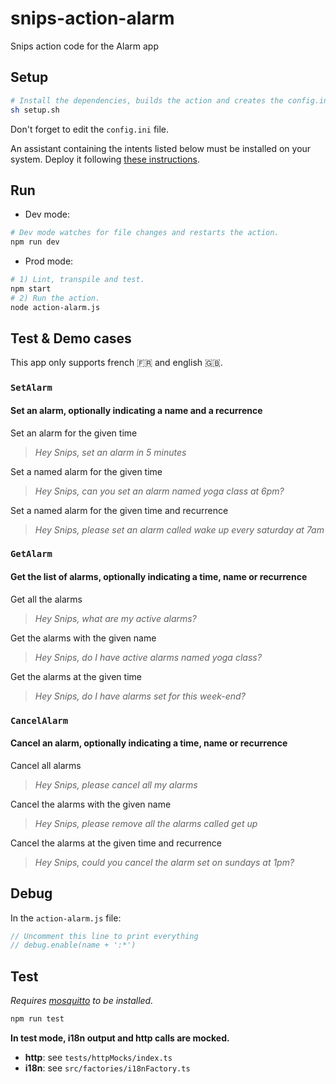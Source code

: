 # snips-action-alarm

Snips action code for the Alarm app

## Setup

```sh
# Install the dependencies, builds the action and creates the config.ini file.
sh setup.sh
```

Don't forget to edit the `config.ini` file.

An assistant containing the intents listed below must be installed on your system. Deploy it following [these instructions](https://docs.snips.ai/articles/console/actions/deploy-your-assistant).

## Run

- Dev mode:

```sh
# Dev mode watches for file changes and restarts the action.
npm run dev
```

- Prod mode:

```sh
# 1) Lint, transpile and test.
npm start
# 2) Run the action.
node action-alarm.js
```

## Test & Demo cases

This app only supports french 🇫🇷 and english 🇬🇧.

### `SetAlarm`

#### Set an alarm, optionally indicating a name and a recurrence

Set an alarm for the given time
> *Hey Snips, set an alarm in 5 minutes*

Set a named alarm for the given time
> *Hey Snips, can you set an alarm named yoga class at 6pm?*

Set a named alarm for the given time and recurrence
> *Hey Snips, please set an alarm called wake up every saturday at 7am*

### `GetAlarm`

#### Get the list of alarms, optionally indicating a time, name or recurrence

Get all the alarms
> *Hey Snips, what are my active alarms?*

Get the alarms with the given name
> *Hey Snips, do I have active alarms named yoga class?*

Get the alarms at the given time
> *Hey Snips, do I have alarms set for this week-end?*

### `CancelAlarm`

#### Cancel an alarm, optionally indicating a time, name or recurrence

Cancel all alarms
> *Hey Snips, please cancel all my alarms*

Cancel the alarms with the given name
> *Hey Snips, please remove all the alarms called get up*

Cancel the alarms at the given time and recurrence
> *Hey Snips, could you cancel the alarm set on sundays at 1pm?*

## Debug

In the `action-alarm.js` file:

```js
// Uncomment this line to print everything
// debug.enable(name + ':*')
```

## Test

*Requires [mosquitto](https://mosquitto.org/download/) to be installed.*

```sh
npm run test
```

**In test mode, i18n output and http calls are mocked.**

- **http**: see `tests/httpMocks/index.ts`
- **i18n**: see `src/factories/i18nFactory.ts`